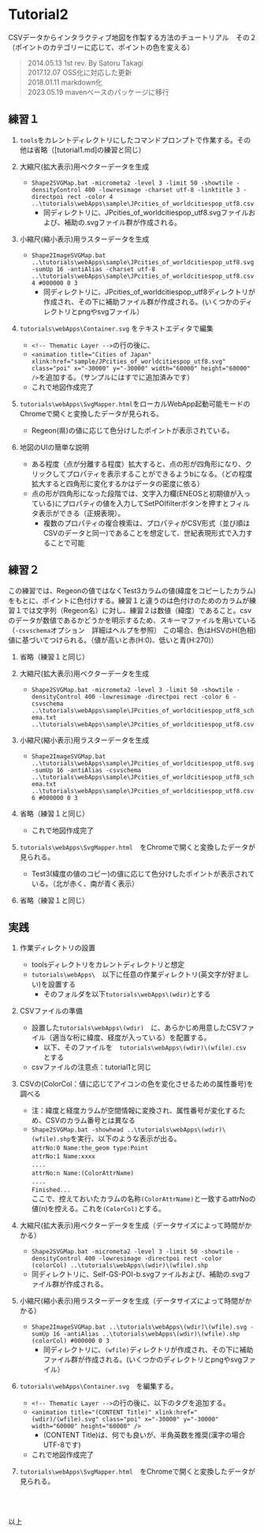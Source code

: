 # Tutorial2
CSVデータからインタラクティブ地図を作製する方法のチュートリアル　その２<br>
（ポイントのカテゴリーに応じて、ポイントの色を変える）<br>
> 2014.05.13 1st rev. By Satoru Takagi<br>
> 2017.12.07 OSS化に対応した更新<br>
> 2018.01.11 markdown化<br>
> 2023.05.19 mavenベースのパッケージに移行


## 練習１
1. `tools`をカレントディレクトリにしたコマンドプロンプトで作業する。その他は省略（[tutorial1.md]の練習と同じ）

1. 大縮尺(拡大表示)用ベクターデータを生成
   * `Shape2SVGMap.bat -micrometa2 -level 3 -limit 50 -showtile -densityControl 400 -lowresimage -charset utf-8 -linktitle 3 -directpoi rect -color 4 ..\tutorials\webApps\sample\JPcities_of_worldcitiespop_utf8.csv`
     * 同ディレクトリに、JPcities_of_worldcitiespop_utf8.svgファイルおよび、補助の.svgファイル群が作成される。

1. 小縮尺(縮小表示)用ラスターデータを生成
   * `Shape2ImageSVGMap.bat ..\tutorials\webApps\sample\JPcities_of_worldcitiespop_utf8.svg -sumUp 16 -antiAlias -charset utf-8 ..\tutorials\webApps\sample\JPcities_of_worldcitiespop_utf8.csv 4 #000000 0 3`
     * 同ディレクトリに、JPcities_of_worldcitiespop_utf8ディレクトリが作成され、その下に補助ファイル群が作成される。(いくつかのディレクトリとpngやsvgファイル）

1. `tutorials\webApps\Container.svg` をテキストエディタで編集
   * `<!-- Thematic Layer -->`の行の後に、
   * `<animation title="Cities of Japan" xlink:href="sample/JPcities_of_worldcitiespop_utf8.svg" class="poi" x="-30000" y="-30000" width="60000" height="60000" />`を追加する。（サンプルにはすでに追加済みです）
   * これで地図作成完了


1. `tutorials\webApps\SvgMapper.html`をローカルWebApp起動可能モードのChromeで開くと変換したデータが見られる。
   * Regeon(県)の値に応じて色分けしたポイントが表示されている。

1. 地図のUIの簡単な説明
   * ある程度（点が分離する程度）拡大すると、点の形が四角形になり、クリックしてプロパティを表示することができるようbになる。（どの程度拡大すると四角形に変化するかはデータの密度に依る）
   * 点の形が四角形になった段階では、文字入力欄(ENEOSと初期値が入っている)にプロパティの値を入力してSetPOIfilterボタンを押すとフィルタ表示ができる（正規表現）。
     * 複数のプロパティの複合検索は、プロパティがCSV形式（並び順はCSVのデータと同一)であることを想定して、世紀表現形式で入力することで可能



## 練習２
この練習では、Regeonの値ではなくTest3カラムの値(緯度をコピーしたカラム)をもとに、ポイントに色付けする。練習１と違うのは色付けのためのカラムが練習１では文字列（Regeon名）に対し、練習２は数値（緯度）であること。csvのデータが数値であるかどうかを明示するため、スキーマファイルを用いている（`-csvschema`オプション　詳細はヘルプを参照）
この場合、色はHSVのH(色相)値に基づいてつけられる。（値が高いと赤(H:0)、低いと青(H:270)）

1. 省略（練習１と同じ）

2. 大縮尺(拡大表示)用ベクターデータを生成
   * `Shape2SVGMap.bat -micrometa2 -level 3 -limit 50 -showtile -densityControl 400 -lowresimage -directpoi rect -color 6 -csvschema ..\tutorials\webApps\sample\JPcities_of_worldcitiespop_utf8_schema.txt ..\tutorials\webApps\sample\JPcities_of_worldcitiespop_utf8.csv`

1. 小縮尺(縮小表示)用ラスターデータを生成
   * `Shape2ImageSVGMap.bat ..\tutorials\webApps\sample\JPcities_of_worldcitiespop_utf8.svg -sumUp 16 -antiAlias -csvschema ..\tutorials\webApps\sample\JPcities_of_worldcitiespop_utf8_schema.txt ..\tutorials\webApps\sample\JPcities_of_worldcitiespop_utf8.csv 6 #000000 0 3`

1. 省略（練習１と同じ）
   * これで地図作成完了

1. `tutorials\webApps\SvgMapper.html`　をChromeで開くと変換したデータが見られる。
   * Test3(緯度の値のコピー)の値に応じて色分けしたポイントが表示されている。（北が赤く、南が青く表示）

1. 省略（練習１と同じ）



## 実践
1. 作業ディレクトリの設置
   * toolsディレクトリをカレントディレクトリと想定
   * `tutorials\webApps\`　以下に任意の作業ディレクトリ(英文字が好ましい)を設置する
     * そのフォルダを以下`tutorials\webApps\(wdir)`とする

1. CSVファイルの準備
   * 設置した`tutorials\webApps\(wdir)`　に、あらかじめ用意したCSVファイル（適当な桁に緯度、経度が入っている）を配置する。
     * 以下、そのファイルを　`tutorials\webApps\(wdir)\(wfile).csv`　とする
   * csvファイルの注意点：tutorial1と同じ

1. CSVの(ColorCol：値に応じてアイコンの色を変化させるための属性番号)を調べる
   * 注：緯度と経度カラムが空間情報に変換され、属性番号が変化するため、CSVのカラム番号とは異なる
   * `Shape2SVGMap.bat -showhead ..\tutorials\webApps\(wdir)\(wfile).shp`を実行、以下のような表示が出る。<br>
     `attrNo:0 Name:the_geom type:Point`<br>
     `attrNo:1 Name:xxxx`<br>
     `....`<br>
     `attrNo:n Name:(ColorAttrName)`<br>
     `....`<br>
     `Finished...`<br>
     ここで、控えておいたカラムの名称`(ColorAttrName)`と一致するattrNoの値(n)を控える。これを`(ColorCol)`とする。

1. 大縮尺(拡大表示)用ベクターデータを生成（データサイズによって時間がかかる）
   * `Shape2SVGMap.bat -micrometa2 -level 3 -limit 50 -showtile -densityControl 400 -lowresimage -directpoi rect -color (colorCol) ..\tutorials\webApps\(wdir)\(wfile).shp`
   * 同ディレクトリに、Self-GS-POI-b.svgファイルおよび、補助の.svgファイル群が作成される。

1. 小縮尺(縮小表示)用ラスターデータを生成（データサイズによって時間がかかる）
   * `Shape2ImageSVGMap.bat ..\tutorials\webApps\(wdir)\(wfile).svg -sumUp 16 -antiAlias ..\tutorials\webApps\(wdir)\(wfile).shp (colorCol) #000000 0 3`
     * 同ディレクトリに、`(wfile)`ディレクトリが作成され、その下に補助ファイル群が作成される。(いくつかのディレクトリとpngやsvgファイル）

1. `tutorials\webApps\Container.svg`　を編集する。
   * `<!-- Thematic Layer -->`の行の後に、以下のタグを追加する。
   * `<animation title="(CONTENT Title)" xlink:href="(wdir)/(wfile).svg" class="poi" x="-30000" y="-30000" width="60000" height="60000" />`
     * (CONTENT Title)は、何でも良いが、半角英数を推奨(漢字の場合UTF-8です)
   * これで地図作成完了


1. `tutorials\webApps\SvgMapper.html`　をChromeで開くと変換したデータが見られる。
<br>
<br>

以上
